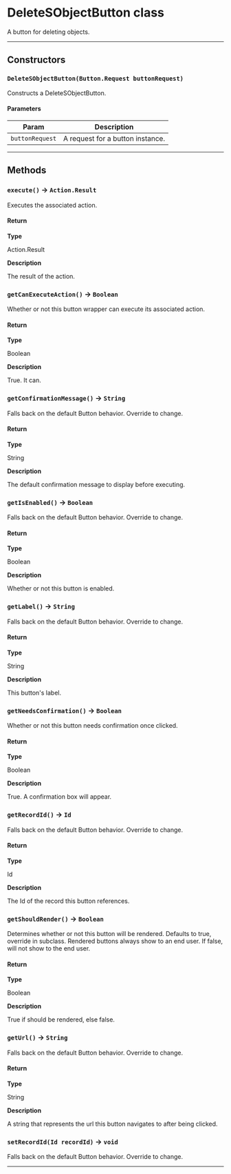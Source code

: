# DeleteSObjectButton class

A button for deleting objects.

---
## Constructors
### `DeleteSObjectButton(Button.Request buttonRequest)`

Constructs a DeleteSObjectButton.
#### Parameters
|Param|Description|
|-----|-----------|
|`buttonRequest` |  A request for a button instance. |

---
## Methods
### `execute()` → `Action.Result`

Executes the associated action.

#### Return

**Type**

Action.Result

**Description**

The result of the action.

### `getCanExecuteAction()` → `Boolean`

Whether or not this button wrapper can execute its associated action.

#### Return

**Type**

Boolean

**Description**

True. It can.

### `getConfirmationMessage()` → `String`

Falls back on the default Button behavior. Override to change.

#### Return

**Type**

String

**Description**

The default confirmation message to display before executing.

### `getIsEnabled()` → `Boolean`

Falls back on the default Button behavior. Override to change.

#### Return

**Type**

Boolean

**Description**

Whether or not this button is enabled.

### `getLabel()` → `String`

Falls back on the default Button behavior. Override to change.

#### Return

**Type**

String

**Description**

This button's label.

### `getNeedsConfirmation()` → `Boolean`

Whether or not this button needs confirmation once clicked.

#### Return

**Type**

Boolean

**Description**

True. A confirmation box will appear.

### `getRecordId()` → `Id`

Falls back on the default Button behavior. Override to change.

#### Return

**Type**

Id

**Description**

The Id of the record this button references.

### `getShouldRender()` → `Boolean`

Determines whether or not this button will be rendered. Defaults to true, override in subclass. Rendered buttons always show to an end user. If false, will not show to the end user.

#### Return

**Type**

Boolean

**Description**

True if should be rendered, else false.

### `getUrl()` → `String`

Falls back on the default Button behavior. Override to change.

#### Return

**Type**

String

**Description**

A string that represents the url this button navigates to after being clicked.

### `setRecordId(Id recordId)` → `void`

Falls back on the default Button behavior. Override to change.

---
